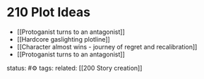# 210 Plot Ideas

- [[Protoganist turns to an antagonist]]
- [[Hardcore gaslighting plotline]] 
- [[Character almost wins - journey of regret and recalibration]]
- [[Protoganist turns to an antagonist]]






status: #⚙️ 
tags: 
related: [[200 Story creation]] 

